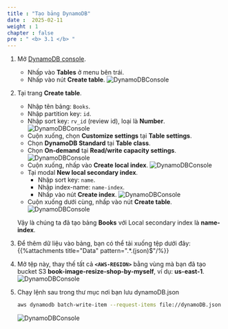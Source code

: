 ```yaml
---
title : "Tạo bảng DynamoDB"
date :  2025-02-11
weight : 1
chapter : false
pre : " <b> 3.1 </b> "
---
```


1. Mở [DynamoDB console](https://us-east-1.console.aws.amazon.com/dynamodbv2/home?region=us-east-1#dashboard).
    - Nhấp vào **Tables** ở menu bên trái.
    - Nhấp vào nút **Create table**.
      ![DynamoDBConsole](/images/temp/1/15.png?width=90pc)

2. Tại trang **Create table**.
    - Nhập tên bảng: ``Books``.
    - Nhập partition key: `id`.
    - Nhập sort key: `rv_id` (review id), loại là **Number**.
      ![DynamoDBConsole](/images/temp/1/16.png?width=90pc)
    - Cuộn xuống, chọn **Customize settings** tại **Table settings**.
    - Chọn **DynamoDB Standard** tại **Table class**.
    - Chọn **On-demand** tại **Read/write capacity settings**.
      ![DynamoDBConsole](/images/temp/1/17.png?width=90pc)
    - Cuộn xuống, nhấp vào **Create local index**.
      ![DynamoDBConsole](/images/temp/1/18.png?width=90pc)
    - Tại modal **New local secondary index**.
      - Nhập sort key: `name`.
      - Nhập index-name: `name-index`.
      - Nhấp vào nút **Create index**.
        ![DynamoDBConsole](/images/temp/1/19.png?width=90pc)
    - Cuộn xuống dưới cùng, nhấp vào nút **Create table**.
      ![DynamoDBConsole](/images/temp/1/20.png?width=90pc)

    Vậy là chúng ta đã tạo bảng **Books** với Local secondary index là **name-index**.

3. Để thêm dữ liệu vào bảng, bạn có thể tải xuống tệp dưới đây:
{{%attachments title="Data" pattern=".*\.(json)$"/%}}

4. Mở tệp này, thay thế tất cả **`<AWS-REGION>`** bằng vùng mà bạn đã tạo bucket S3 **book-image-resize-shop-by-myself**, ví dụ: **us-east-1**.
![DynamoDBConsole](/images/temp/1/21.png?width=90pc)

5. Chạy lệnh sau trong thư mục nơi bạn lưu dynamoDB.json

    ```bash
    aws dynamodb batch-write-item --request-items file://dynamoDB.json
    ```

    ![DynamoDBConsole](/images/temp/1/22.png?width=90pc)
